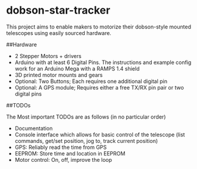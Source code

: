 # dobson-star-tracker
This project aims to enable makers to motorize their dobson-style mounted telescopes using easily sourced hardware.

##Hardware

+ 2 Stepper Motors + drivers
+ Arduino with at least 6 Digital Pins. The instructions and example config work for an Arduino Mega with a RAMPS 1.4 shield
+ 3D printed motor mounts and gears
+ Optional: Two Buttons; Each requires one additional digital pin
+ Optional: A GPS module; Requires either a free TX/RX pin pair or two digital pins


##TODOs

The Most important TODOs are as follows (in no particular order)
+ Documentation
+ Console interface which allows for basic control of the telescope (list commands, get/set position, jog to, track current position)
+ GPS: Reliably read the time from GPS
+ EEPROM: Store time and location in EEPROM
+ Motor control: On, off, improve the loop